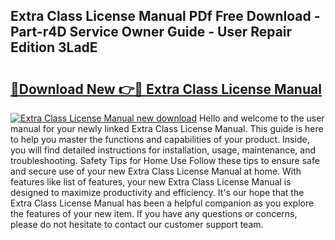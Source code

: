 ## Extra Class License Manual PDf Free Download - Part-r4D Service Owner Guide - User Repair Edition 3LadE

# <h2><a href="http://bc40569.oget.top/?id=Extra+Class+License+Manual">🔗Download New 👉🔴 Extra Class License Manual</a></h2>

[![Extra Class License Manual new download](https://i.imgur.com/5g1atiW.png)](http://bc40569.oget.top/?id=Extra+Class+License+Manual)
Hello and welcome to the user manual for your newly linked Extra Class License Manual. This guide is here to help you master the functions and capabilities of your product. Inside, you will find detailed instructions for installation, usage, maintenance, and troubleshooting. Safety Tips for Home Use Follow these tips to ensure safe and secure use of your new Extra Class License Manual at home. With features like list of features, your new Extra Class License Manual is designed to maximize productivity and efficiency. It's our hope that the Extra Class License Manual has been a helpful companion as you explore the features of your new item. If you have any questions or concerns, please do not hesitate to contact our customer support team.
